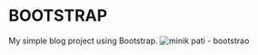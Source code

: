 # BOOTSTRAP

My simple blog project using Bootstrap.
![minik pati - bootstrao](https://github.com/rabiaztoprak/APY-Ventures-Bootcamp---React-js/assets/80384765/a8546aa5-4c5c-412a-ae7c-24f8333dfd9b)

